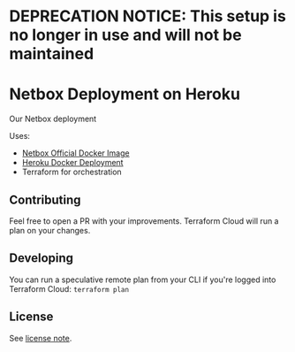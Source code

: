 # DEPRECATION NOTICE: This setup is no longer in use and will not be maintained

# Netbox Deployment on Heroku

Our Netbox deployment

Uses:
- [Netbox Official Docker Image](https://github.com/netbox-community/netbox-docker)
- [Heroku Docker Deployment](https://devcenter.heroku.com/articles/build-docker-images-heroku-yml)
- Terraform for orchestration

## Contributing

Feel free to open a PR with your improvements. Terraform Cloud will run a plan on your changes.

## Developing

You can run a speculative remote plan from your CLI if you're logged into Terraform Cloud: `terraform plan`

## License

See [license note](LICENSE.md).
